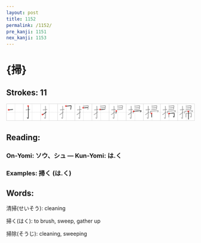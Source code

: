 ```yaml
---
layout: post
title: 1152
permalink: /1152/
pre_kanji: 1151
nex_kanji: 1153
---
```


# {掃}

## Strokes: 11

<div class="stroke"><img src="../images/E68E83.png" /></div>

## Reading:

### On-Yomi: ソウ、シュ &mdash; Kun-Yomi: は.く

### Examples: 掃く (は.く)

## Words:

清掃(せいそう): cleaning

掃く(はく): to brush, sweep, gather up

掃除(そうじ): cleaning, sweeping
